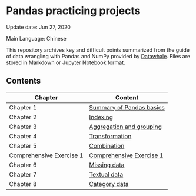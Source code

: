 # Pandas practicing projects
Update date: Jun 27, 2020

Main Language: Chinese

This repository archives key and difficult points summarized from the guide of data wrangling with Pandas and NumPy provided by [Datawhale](https://github.com/datawhalechina/joyful-pandas). Files are stored in Markdown or Jupyter Notebook format. 

## Contents
| Chapter | Content |
| --- | --- |
| Chapter 1 | [Summary of Pandas basics](%E7%AC%AC%E4%B8%80%E7%AB%A0%E9%87%8D%E7%82%B9%E6%80%BB%E7%BB%93.md) |
| Chapter 2 | [Indexing](%E7%AC%AC%E4%BA%8C%E7%AB%A0%E9%87%8D%E7%82%B9%E6%80%BB%E7%BB%93.md) |
| Chapter 3 | [Aggregation and grouping](%E7%AC%AC%E4%B8%89%E7%AB%A0%E9%87%8D%E7%82%B9%E6%80%BB%E7%BB%93.md) |
| Chapter 4 | [Transformation](%E7%AC%AC%E5%9B%9B%E7%AB%A0%E9%87%8D%E7%82%B9%E6%80%BB%E7%BB%93.md) |
| Chapter 5 | [Combination](%E7%AC%AC%E4%BA%94%E7%AB%A0%E9%87%8D%E7%82%B9%E6%80%BB%E7%BB%93.md) | 
| Comprehensive Exercise 1 | [Comprehensive Exercise 1](%E7%BB%BC%E5%90%88%E7%BB%83%E4%B9%A0%E4%B8%8A.md) |
| Chapter 6 | [Missing data](%E7%AC%AC%E5%85%AD%E7%AB%A0%E9%87%8D%E7%82%B9%E6%80%BB%E7%BB%93.md) |
| Chapter 7 | [Textual data](%E7%AC%AC%E4%B8%83%E7%AB%A0%E9%87%8D%E7%82%B9%E6%80%BB%E7%BB%93.md) |
| Chapter 8 | [Category data](%E7%AC%AC%E5%85%AB%E7%AB%A0%E9%87%8D%E7%82%B9%E6%80%BB%E7%BB%93.md) |
